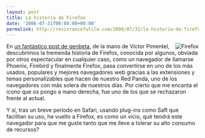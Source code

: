 ```yaml
---
layout: post
title: La historia de Firefox
date: '2006-07-31T00:00:00+00:00'
permalink: http://resistancefutile.com/2006/07/31/la-historia-de-firefox/
---
```

<img align="right" src="http://i25.photobucket.com/albums/c80/savior1980/icon2.jpg" border="0" alt="Firefox">En <a href="http://www.genbeta.com/archivos/2006/07/30-la-historia-de-firefox-desde-q.php">un fantástico post de genbeta</a>, de la mano de Víctor Pimentel, descubrimos la tremenda historia de Firefox, conocida por algunos, obviada por otros espectacular en cualquier caso, como un navegador de llamarse Phoenix, Firebird y finalmente Firefox, pasa convertirse en uno de los más usados, populares y mejores navegadores web gracias a las extensiones y temas personalizables que hacen de nuestro Red Panda, uno de los navegadores con más solera de nuestros días. Por cierto que me encanta el icono que os pongo a mano derecha, fue uno de los que se rechazaron frente al actual.

Y sí, tras un breve período en Safari, usando plug-ins como Saft que facilitan su uso, he vuelto a Firefox, es como un vicio, qué tendrá este navegador para que me guste tanto que me lleve a tolerar su alto consumo de recursos?
